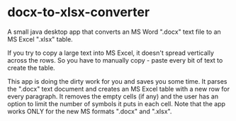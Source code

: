 # docx-to-xlsx-converter
A small java desktop app that converts an MS Word ".docx" text file to an MS Excel ".xlsx" table.

If you try to copy a large text into MS Excel, it doesn't spread vertically across the rows. So you have to manually copy - paste 
every bit of text to create the table.

This app is doing the dirty work for you and saves you some time. It parses the ".docx" text document and creates an MS Excel table with a new row for every paragraph. 
It removes the empty cells (if any) and the user has an option to limit the number of symbols it puts in each cell. 
Note that the app works ONLY for the new MS formats ".docx" and ".xlsx".

